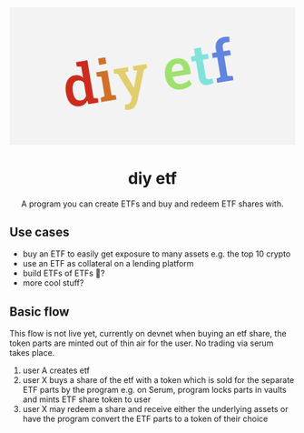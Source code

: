 ![diy etf image](assets/diy_etf_image.png)

<h1 align="center">diy etf</h1>

<div align="center">
A program you can create ETFs and buy and redeem ETF shares with.

</div>

## Use cases

- buy an ETF to easily get exposure to many assets e.g. the top 10 crypto
- use an ETF as collateral on a lending platform
- build ETFs of ETFs 🤔?
- more cool stuff?

## Basic flow

This flow is not live yet, currently on devnet when buying an etf share, the token parts are minted out of thin air for the user. No trading via serum takes place.

1. user A creates etf
2. user X buys a share of the etf with a token which is sold for the separate ETF parts by the program e.g. on Serum, program locks parts in vaults and mints ETF share token to user
3. user X may redeem a share and receive either the underlying assets or have the program convert the ETF parts to a token of their choice
